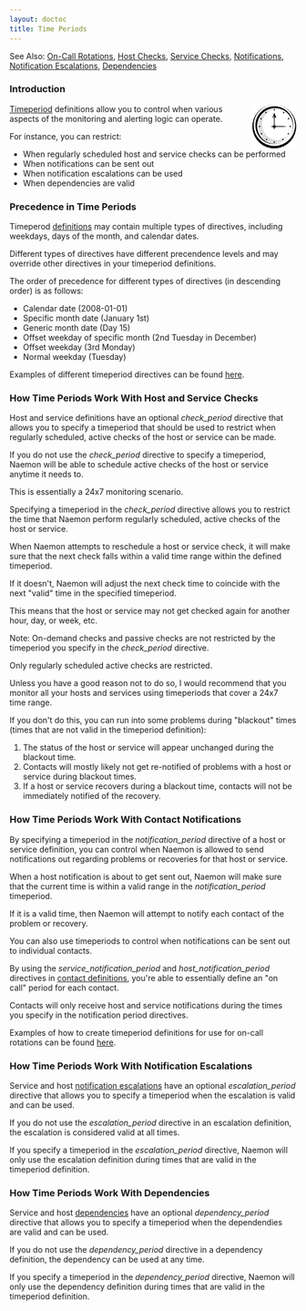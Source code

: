```yaml
---
layout: doctoc
title: Time Periods
---
```


<span class="glyphicon glyphicon-arrow-right"></span> See Also: <a href="oncallrotation.html">On-Call Rotations</a>, <a href="hostchecks.html">Host Checks</a>, <a href="servicechecks.html">Service Checks</a>, <a href="notifications.html">Notifications</a>, <a href="escalations.html">Notification Escalations</a>, <a href="dependencies.html">Dependencies</a>



### Introduction

<img src="/images/objects-timeperiods.png" border="0" style="float: right;" alt="Timeperiods" title="Timeperiods">

<a href="objectdefinitions.html#timeperiod">Timeperiod</a> definitions allow you
to control when various aspects of the monitoring and alerting logic can operate.

For instance, you can restrict:

 - When regularly scheduled host and service checks can be performed
 - When notifications can be sent out
 - When notification escalations can be used
 - When dependencies are valid



### Precedence in Time Periods

Timeperod <a href="objectdefinitions.html#timeperiod">definitions</a> may contain
multiple types of directives, including weekdays, days of the month, and calendar dates.

Different types of directives have different precendence levels and may override
other directives in your timeperiod definitions.

The order of precedence for different types of directives (in descending order) is as follows:

 - Calendar date (2008-01-01)
 - Specific month date (January 1st)
 - Generic month date (Day 15)
 - Offset weekday of specific month (2nd Tuesday in December)
 - Offset weekday (3rd Monday)
 - Normal weekday (Tuesday)

Examples of different timeperiod directives can be found <a href="objectdefinitions.html#timeperiod">here</a>.



### How Time Periods Work With Host and Service Checks

Host and service definitions have an optional <i>check_period</i> directive that
allows you to specify a timeperiod that should be used to restrict when regularly
scheduled, active checks of the host or service can be made.

If you do not use the <i>check_period</i> directive to specify a timeperiod,
Naemon will be able to schedule active checks of the host or service anytime it needs to.

This is essentially a 24x7 monitoring scenario.

Specifying a timeperiod in the <i>check_period</i> directive allows you to restrict
the time that Naemon perform regularly scheduled, active checks of the host or service.

When Naemon attempts to reschedule a host or service check, it will make
sure that the next check falls within a valid time range within the defined timeperiod.

If it doesn't, Naemon will adjust the next check time to coincide
with the next "valid" time in the specified timeperiod.

This means that the host or service may not get checked again for
another hour, day, or week, etc.

<span class="glyphicon glyphicon-pencil"></span> Note: On-demand checks and passive checks are not restricted by the timeperiod you specify in the <i>check_period</i> directive.

Only regularly scheduled active checks are restricted.

Unless you have a good reason not to do so, I would recommend that you monitor all
your hosts and services using timeperiods that cover a 24x7 time range.

If you don't do this, you can run into some problems during "blackout" times (times that are not valid in the timeperiod definition):

1. The status of the host or service will appear unchanged during the blackout time.
2. Contacts will mostly likely not get re-notified of problems with a host or service during blackout times.
3. If a host or service recovers during a blackout time, contacts will not be immediately notified of the recovery.



### How Time Periods Work With Contact Notifications

By specifying a timeperiod in the <i>notification_period</i> directive of a host
or service definition, you can control when Naemon is allowed to send notifications
out regarding problems or recoveries for that host or service.

When a host notification is about to get sent out, Naemon will make sure that
the current time is within a valid range in the <i>notification_period</i> timeperiod.

If it is a valid time, then Naemon will attempt to notify each contact of the
problem or recovery.

You can also use timeperiods to control when notifications can be sent out to individual contacts.

By using the <i>service_notification_period</i> and <i>host_notification_period</i>
directives in <a href="objectdefinitions.html#contact">contact definitions</a>, you're able to essentially define an "on call" period for each contact.

Contacts will only receive host and service notifications during the
times you specify in the notification period directives.

Examples of how to create timeperiod definitions for use for on-call
rotations can be found <a href="oncallrotation.html">here</a>.



### How Time Periods Work With Notification Escalations

Service and host <a href="escalations.html">notification escalations</a> have
an optional <i>escalation_period</i> directive that allows you to specify
a timeperiod when the escalation is valid and can be used.

If you do not use the <i>escalation_period</i> directive in an escalation
definition, the escalation is considered valid at all times.

If you specify a timeperiod in the <i>escalation_period</i> directive,
Naemon will only use the escalation definition during times that are valid
in the timeperiod definition.



### How Time Periods Work With Dependencies

Service and host <a href="dependencies.html">dependencies</a> have an optional
<i>dependency_period</i> directive that allows you to specify a timeperiod
when the dependendies are valid and can be used.

If you do not use the <i>dependency_period</i> directive in a dependency
definition, the dependency can be used at any time.

If you specify a timeperiod in the <i>dependency_period</i> directive, Naemon
will only use the dependency definition during times that are valid in the timeperiod definition.
